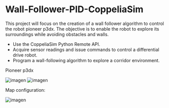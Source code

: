 # Wall-Follower-PID-CoppeliaSim
This project will focus on the creation of a wall follower algorithm to control the robot pioneer p3dx.
The objective is to enable the robot to explore its surroundings while avoiding obstacles and walls.
* Use the CoppeliaSim Python Remote API.
* Acquire sensor readings and issue commands to control a differential drive robot.
* Program a wall-following algorithm to explore a corridor environment.

Pioneer p3dx

![imagen](https://user-images.githubusercontent.com/52241642/194762511-6090b04b-9f59-4594-93dd-ff5ac8c6a30a.png)
![imagen](https://user-images.githubusercontent.com/52241642/194763356-6df44769-06bb-49fb-b200-e17752b7113c.png)

Map configuration:

![imagen](https://user-images.githubusercontent.com/52241642/194763375-7a23ae81-9088-4b04-8ae2-103cfd5825c5.png)
